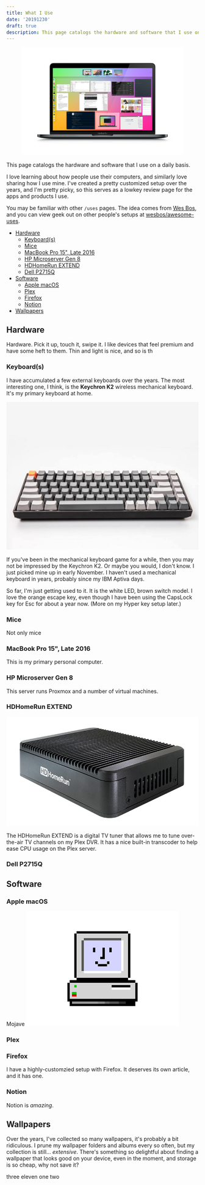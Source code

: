 ```yaml
---
title: What I Use
date: '20191230'
draft: true
description: This page catalogs the hardware and software that I use on a daily basis.
---
```


<figure>

  <img src="MacBook.png"> </img>

  <!-- <figcaption>My personal computer is a 15" MacBook Pro from 2016.</figcaption> -->

</figure>

This page catalogs the hardware and software that I use on a daily basis.

I love learning about how people use their computers, and similarly love sharing how I use mine. I've created a pretty customized setup over the years, and I'm pretty picky, so this serves as a lowkey review page for the apps and products I use.

You may be familiar with other `/uses` pages. The idea comes from [Wes Bos](https://wesbos.com), and you can view geek out on other people's setups at [wesbos/awesome-uses](https://github.com/wesbos/awesome-uses).

- [Hardware](#hardware)
  - [Keyboard(s)](#keyboards)
  - [Mice](#mice)
  - [MacBook Pro 15", Late 2016](#macbook-pro-15%22-late-2016)
  - [HP Microserver Gen 8](#hp-microserver-gen-8)
  - [HDHomeRun EXTEND](#hdhomerun-extend)
  - [Dell P2715Q](#dell-p2715q)
- [Software](#software)
  - [Apple macOS](#apple-macos)
  - [Plex](#plex)
  - [Firefox](#firefox)
  - [Notion](#notion)
- [Wallpapers](#wallpapers)

## Hardware
Hardware. Pick it up, touch it, swipe it. I like devices that feel premium and have some heft to them. Thin and light is nice, and so is th

### Keyboard(s)

I have accumulated a few external keyboards over the years. The most interesting one, I think, is the **Keychron K2** wireless mechanical keyboard. It's my primary keyboard at home.

![Stock photo of a keychron k2](keychron.png)

If you've been in the mechanical keyboard game for a while, then you may not be impressed by the Keychron K2. Or maybe you would, I don't know. I just picked mine up in early November. I haven't used a mechanical keyboard in years, probably since my IBM Aptiva days.

So far, I'm just getting used to it. It is the white LED, brown switch model. I love the orange escape key, even though I have been using the CapsLock key for Esc for about a year now. (More on my Hyper key setup later.)

### Mice
  Not only mice

### MacBook Pro 15", Late 2016

This is my primary personal computer.

### HP Microserver Gen 8

This server runs Proxmox and a number of virtual machines.

### HDHomeRun EXTEND

![Stock Photo of HDHomeRun Extend tuner](hdhomerun-extend.png)

The HDHomeRun EXTEND is a digital TV tuner that allows me to tune over-the-air TV channels on my Plex DVR. It has a nice built-in transcoder to help ease CPU usage on the Plex server.

### Dell P2715Q



## Software

### Apple macOS
Mojave
![](happy-mac.png)

### Plex

### Firefox

I have a highly-customzied setup with Firefox. It deserves its own article, and it has one.

### Notion

Notion is *amazing*.

## Wallpapers

Over the years, I've collected so many wallpapers, it's probably a bit ridiculous. I prune my wallpaper folders and albums every so often, but my collection is still... *extensive*. There's something so delightful about finding a wallpaper that looks good on your device, even in the moment, and storage is so cheap, why not save it?

three
eleven
one
two

